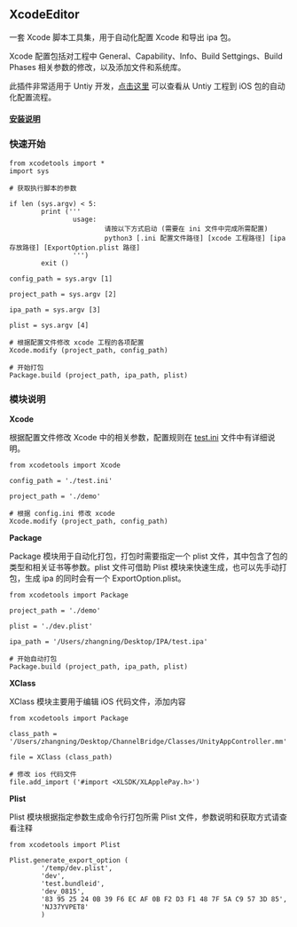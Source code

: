 ## XcodeEditor 
一套 Xcode 脚本工具集，用于自动化配置 Xcode 和导出 ipa 包。

Xcode 配置包括对工程中 General、Capability、Info、Build Settgings、Build Phases 相关参数的修改，以及添加文件和系统库。

此插件非常适用于 Untiy 开发，[点击这里](https://sunsetroads.github.io/2019/11/11/untiy-export-ipa/) 可以查看从 Untiy 工程到 iOS 包的自动化配置流程。

#### [安装说明](./INSTALL.md)

### 快速开始

```
from xcodetools import *
import sys

# 获取执行脚本的参数

if len (sys.argv) < 5:
        print ('''
                usage:
                        请按以下方式启动 (需要在 ini 文件中完成所需配置)
                        python3 [.ini 配置文件路径] [xcode 工程路径] [ipa 存放路径] [ExportOption.plist 路径]
                ''')
        exit ()

config_path = sys.argv [1]

project_path = sys.argv [2]

ipa_path = sys.argv [3]

plist = sys.argv [4]

# 根据配置文件修改 xcode 工程的各项配置
Xcode.modify (project_path, config_path)

# 开始打包
Package.build (project_path, ipa_path, plist)
```

### 模块说明

**Xcode**

根据配置文件修改 Xcode 中的相关参数，配置规则在 [test.ini](./test.ini) 文件中有详细说明。
```
from xcodetools import Xcode

config_path = './test.ini'

project_path = './demo'

# 根据 config.ini 修改 xcode
Xcode.modify (project_path, config_path)
```

**Package**

Package 模块用于自动化打包，打包时需要指定一个 plist 文件，其中包含了包的类型和相关证书等参数。plist 文件可借助 Plist 模块来快速生成，也可以先手动打包，生成 ipa 的同时会有一个 ExportOption.plist。
```
from xcodetools import Package

project_path = './demo'

plist = './dev.plist'

ipa_path = '/Users/zhangning/Desktop/IPA/test.ipa'

# 开始自动打包
Package.build (project_path, ipa_path, plist)
```

**XClass**

XClass 模块主要用于编辑 iOS 代码文件，添加内容
```
from xcodetools import Package

class_path = '/Users/zhangning/Desktop/ChannelBridge/Classes/UnityAppController.mm'

file = XClass (class_path)

# 修改 ios 代码文件
file.add_import ('#import <XLSDK/XLApplePay.h>')
```

**Plist**

Plist 模块根据指定参数生成命令行打包所需 Plist 文件，参数说明和获取方式请查看注释
```
from xcodetools import Plist

Plist.generate_export_option (
        '/temp/dev.plist', 
        'dev', 
        'test.bundleid', 
        'dev_0815', 
        '83 95 25 24 0B 39 F6 EC AF 0B F2 D3 F1 48 7F 5A C9 57 3D 85', 
        'NJ37YVPET8'
        )
```
